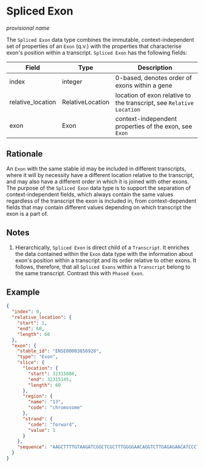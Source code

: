 # Spliced Exon

_provisional name_

The `Spliced Exon` data type combines the immutable, context-independent set of properties of an `Exon` (q.v.) with the properties that characterise exon's position within a transcript. `Spliced Exon` has the following fields:

| Field             | Type             | Description |
|-------------------|------------------|-------------|
| index             | integer          | 0-based, denotes order of exons within a gene
| relative_location | RelativeLocation | location of exon relative to the transcript, see `Relative Location`
| exon              | Exon             | context-independent properties of the exon, see `Exon`

## Rationale
An `Exon` with the same stable id may be included in different transcripts, where it will by necessity have a different location relative to the transcript, and may also have a different order in which it is joined with other exons. The purpose of the `Spliced Exon` data type is to support the separation of context-independent fields, which always contain the same values regardless of the transcript the exon is included in, from context-dependent fields that may contain different values depending on which transcript the exon is a part of.

## Notes
1. Hierarchically, `Spliced Exon` is direct child of a `Transcript`. It enriches the data contained within the `Exon` data type with the information about exon's position within a transcript and its order relative to other exons. It follows, therefore, that all `Spliced Exons` within a `Transcript` belong to the same transcript. Contrast this with `Phased Exon`.

## Example

```json
{
  "index": 0,
  "relative_location": {
    "start": 1,
    "end": 60,
    "length": 60
  },
  "exon": {
    "stable_id": "ENSE00003856928",
    "type": "Exon",
    "slice": {
      "location": {
        "start": 32315086,
        "end": 32315145,
        "length": 60
      },
      "region": {
        "name": "13",
        "code": "chromosome"
      },
      "strand": {
        "code": "forward",
        "value": 1
      }
    },
    "sequence": "AAGCTTTTGTAAGATCGGCTCGCTTTGGGGAACAGGTCTTGAGAGAACATCCCTTTTAAG"
  }
}
```

